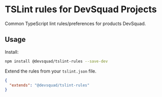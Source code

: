 # TSLint rules for DevSquad Projects

Common TypeScript lint rules/preferences for products DevSquad.

## Usage

Install:

```bash
npm install @devsquad/tslint-rules --save-dev
```

Extend the rules from your `tslint.json` file.

```json
{
  "extends": "@devsquad/tslint-rules"
}
```
